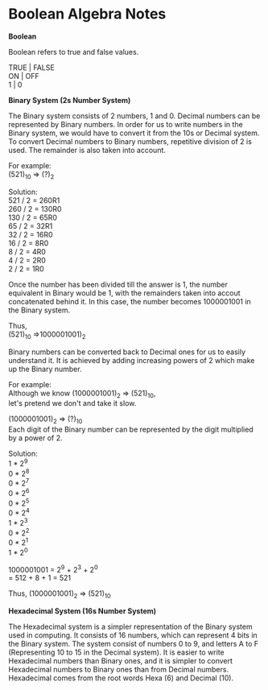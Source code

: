 Boolean Algebra Notes
===

<b>Boolean</b>

Boolean refers to true and false values.
  
TRUE | FALSE  
ON   | OFF  
1    | 0

<b>Binary System (2s Number System)</b>

The Binary system consists of 2 numbers, 1 and 0. Decimal numbers can be represented by Binary numbers. In order for us to write numbers in the Binary system, we would have to convert it from the 10s or Decimal system. To convert Decimal numbers to Binary numbers, repetitive division of 2 is used. The remainder is also taken into account.

For example:  
(521)<sub>10</sub> => (?)<sub>2</sub>

Solution:  
521 / 2 = 260R1  
260 / 2 = 130R0  
130 / 2 = 65R0  
65 / 2 = 32R1  
32 / 2 = 16R0  
16 / 2 = 8R0  
8 / 2 = 4R0  
4 / 2 = 2R0  
2 / 2 = 1R0

Once the number has been divided till the answer is 1, the number equivalent in Binary would be 1, with the remainders taken into accout concatenated behind it. In this case, the number becomes 1000001001 in the Binary system.

Thus,  
(521)<sub>10</sub> =>1000001001)<sub>2</sub>

Binary numbers can be converted back to Decimal ones for us to easily understand it. It is achieved by adding increasing powers of 2 which make up the Binary number.

For example:  
Although we know (1000001001)<sub>2</sub> => (521)<sub>10</sub>,  
let's pretend we don't and take it slow.

(1000001001)<sub>2</sub> => (?)<sub>10</sub>  
Each digit of the Binary number can be represented by the digit multiplied by a power of 2.

Solution:  
1 * 2<sup>9</sup>  
0 * 2<sup>8</sup>  
0 * 2<sup>7</sup>  
0 * 2<sup>6</sup>  
0 * 2<sup>5</sup>  
0 * 2<sup>4</sup>  
1 * 2<sup>3</sup>  
0 * 2<sup>2</sup>  
0 * 2<sup>1</sup>  
1 * 2<sup>0</sup>

1000001001 = 2<sup>9</sup> + 2<sup>3</sup> + 2<sup>0</sup>  
= 512 + 8 + 1 = 521

Thus, (1000001001)<sub>2</sub> => (521)<sub>10</sub>

<b>Hexadecimal System (16s Number System)</b>

The Hexadecimal system is a simpler representation of the Binary system used in computing. It consists of 16 numbers, which can represent 4 bits in the Binary system. The system consist of numbers 0 to 9, and letters A to F (Representing 10 to 15 in the Decimal system). It is easier to write Hexadecimal numbers than Binary ones, and it is simpler to convert Hexadecimal numbers to Binary ones than from Decimal numbers. Hexadecimal comes from the root words Hexa (6) and Decimal (10).
